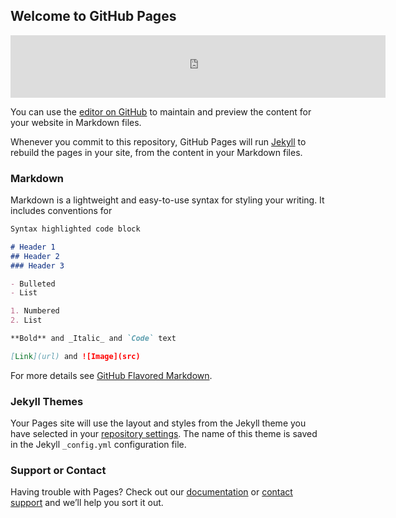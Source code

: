## Welcome to GitHub Pages


<iframe frameborder="0" style="border:none;width:600px;height:100px;" width="600" height="100" src="https://music.yandex.ru/iframe/#track/36740436/4633764/black/">Слушайте <a href='https://music.yandex.ru/album/4633764/track/36740436'>Seekers and Finders</a> — <a href='https://music.yandex.ru/artist/136704'>Gogol Bordello</a> на Яндекс.Музыке</iframe>




You can use the [editor on GitHub](https://github.com/insiters/outsideshop.ru/edit/master/README.md) to maintain and preview the content for your website in Markdown files.

Whenever you commit to this repository, GitHub Pages will run [Jekyll](https://jekyllrb.com/) to rebuild the pages in your site, from the content in your Markdown files.

### Markdown

Markdown is a lightweight and easy-to-use syntax for styling your writing. It includes conventions for

```markdown
Syntax highlighted code block

# Header 1
## Header 2
### Header 3

- Bulleted
- List

1. Numbered
2. List

**Bold** and _Italic_ and `Code` text

[Link](url) and ![Image](src)
```

For more details see [GitHub Flavored Markdown](https://guides.github.com/features/mastering-markdown/).

### Jekyll Themes

Your Pages site will use the layout and styles from the Jekyll theme you have selected in your [repository settings](https://github.com/insiters/outsideshop.ru/settings). The name of this theme is saved in the Jekyll `_config.yml` configuration file.

### Support or Contact

Having trouble with Pages? Check out our [documentation](https://help.github.com/categories/github-pages-basics/) or [contact support](https://github.com/contact) and we’ll help you sort it out.
